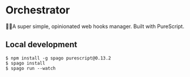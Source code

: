 # Orchestrator

🤹‍♂️A super simple, opinionated web hooks manager. Built with PureScript.

## Local development

```
$ npm install -g spago purescript@0.13.2
$ spago install
$ spago run --watch
```
